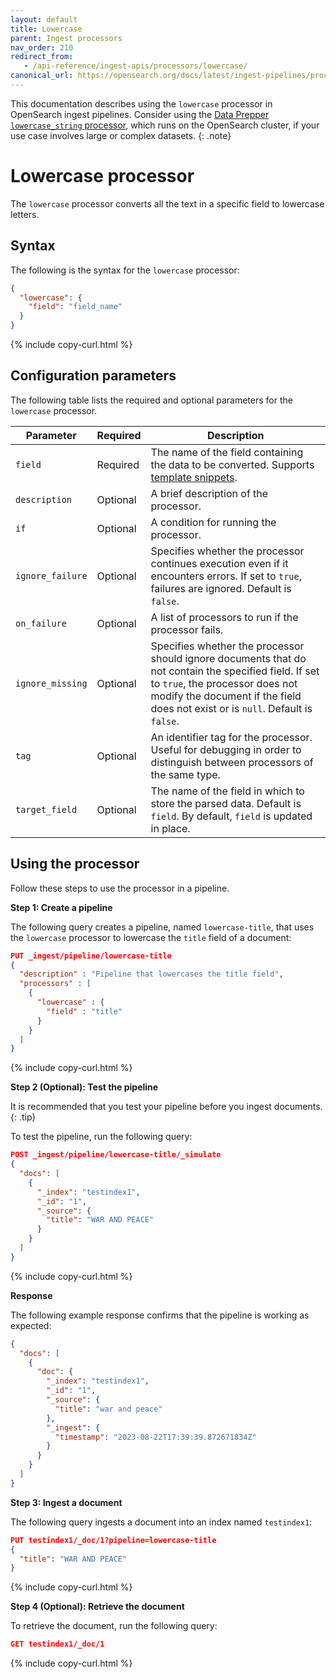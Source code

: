 ```yaml
---
layout: default
title: Lowercase
parent: Ingest processors
nav_order: 210
redirect_from:
   - /api-reference/ingest-apis/processors/lowercase/
canonical_url: https://opensearch.org/docs/latest/ingest-pipelines/processors/lowercase/
---
```


This documentation describes using the `lowercase` processor in OpenSearch ingest pipelines. Consider using the [Data Prepper `lowercase_string` processor]({{site.url}}{{site.baseurl}}/data-prepper/pipelines/configuration/processors/lowercase-string/), which runs on the OpenSearch cluster, if your use case involves large or complex datasets.
{: .note}

# Lowercase processor

The `lowercase` processor converts all the text in a specific field to lowercase letters. 

## Syntax

The following is the syntax for the `lowercase` processor: 

```json
{
  "lowercase": {
    "field": "field_name"
  }
}
```
{% include copy-curl.html %}

## Configuration parameters

The following table lists the required and optional parameters for the `lowercase` processor.

| Parameter  | Required  | Description  |
|---|---|---|
`field`  | Required  | The name of the field containing the data to be converted. Supports [template snippets]({{site.url}}{{site.baseurl}}/ingest-pipelines/create-ingest/#template-snippets). |
`description`  | Optional  | A brief description of the processor.  |
`if` | Optional | A condition for running the processor. |
`ignore_failure` | Optional |  Specifies whether the processor continues execution even if it encounters errors. If set to `true`, failures are ignored. Default is `false`. |
`on_failure` | Optional | A list of processors to run if the processor fails. |
`ignore_missing`  | Optional  | Specifies whether the processor should ignore documents that do not contain the specified field. If set to `true`, the processor does not modify the document if the field does not exist or is `null`. Default is `false`.  |
`tag` | Optional | An identifier tag for the processor. Useful for debugging in order to distinguish between processors of the same type. |
`target_field`  | Optional  | The name of the field in which to store the parsed data. Default is `field`. By default, `field` is updated in place. |

## Using the processor

Follow these steps to use the processor in a pipeline.

**Step 1: Create a pipeline** 

The following query creates a pipeline, named `lowercase-title`, that uses the `lowercase` processor to lowercase the `title` field of a document:

```json
PUT _ingest/pipeline/lowercase-title
{
  "description" : "Pipeline that lowercases the title field",
  "processors" : [
    {
      "lowercase" : {
        "field" : "title"
      }
    }
  ]
}
```
{% include copy-curl.html %}

**Step 2 (Optional): Test the pipeline**

It is recommended that you test your pipeline before you ingest documents.
{: .tip}

To test the pipeline, run the following query:

```json
POST _ingest/pipeline/lowercase-title/_simulate
{
  "docs": [
    {
      "_index": "testindex1",
      "_id": "1",
      "_source": {
        "title": "WAR AND PEACE"
      }
    }
  ]
}
```
{% include copy-curl.html %}

**Response**

The following example response confirms that the pipeline is working as expected:

```json
{
  "docs": [
    {
      "doc": {
        "_index": "testindex1",
        "_id": "1",
        "_source": {
          "title": "war and peace"
        },
        "_ingest": {
          "timestamp": "2023-08-22T17:39:39.872671834Z"
        }
      }
    }
  ]
}
```

**Step 3: Ingest a document**

The following query ingests a document into an index named `testindex1`:

```json
PUT testindex1/_doc/1?pipeline=lowercase-title
{
  "title": "WAR AND PEACE"
}
```
{% include copy-curl.html %}

**Step 4 (Optional): Retrieve the document**

To retrieve the document, run the following query:

```json
GET testindex1/_doc/1
```
{% include copy-curl.html %}
